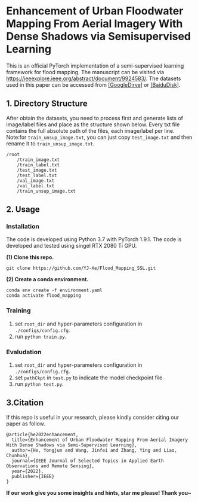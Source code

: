 # **Enhancement of Urban Floodwater Mapping From Aerial Imagery With Dense Shadows via Semisupervised Learning**

This is an official PyTorch implementation of a semi-supervised learning framework for flood mapping. The manuscript can be visited via https://ieeexplore.ieee.org/abstract/document/9924583/. The datasets used in this paper can be accessed from [[GoogleDirve]](https://drive.google.com/drive/folders/1pNIfaiHdzeL5-hA0sp8ms4wJTCBiRgLz?usp=sharing) or [[BaiduDisk]](https://pan.baidu.com/s/1GfWQIq3J_XVd0MWLhdKVOA?pwd=r5wa).

## 1. Directory Structure    
After obtain the datasets, you need to process first and generate lists of image/label files and place as the structure shown below. Every txt file contains the full absolute path of the files, each image/label per line. Note:for `train_unsup_image.txt`, you can just copy `test_image.txt` and then rename it to `train_unsup_image.txt`.
```
/root
    /train_image.txt
    /train_label.txt
    /test_image.txt
    /test_label.txt
    /val_image.txt
    /val_label.txt
    /train_unsup_image.txt
```
## 2. Usage
### Installation
The code is developed using Python 3.7 with PyTorch 1.9.1. The code is developed and tested using singel RTX 2080 Ti GPU.

**(1) Clone this repo.**
```
git clone https://github.com/YJ-He/Flood_Mapping_SSL.git
```

**(2) Create a conda environment.**  
```
conda env create -f environment.yaml
conda activate flood_mapping
```

### Training
1. set `root_dir` and hyper-parameters configuration in `./configs/config.cfg`.
2. run `python train.py`.

### Evaludation
1. set `root_dir` and hyper-parameters configuration in `./configs/config.cfg`.
2. set `pathCkpt` in `test.py` to indicate the model checkpoint file.
3. run `python test.py`.


## 3.Citation
If this repo is useful in your research, please kindly consider citing our paper as follow.
```
@article{he2022enhancement,
  title={Enhancement of Urban Floodwater Mapping From Aerial Imagery With Dense Shadows via Semi-Supervised Learning},
  author={He, Yongjun and Wang, Jinfei and Zhang, Ying and Liao, Chunhua},
  journal={IEEE Journal of Selected Topics in Applied Earth Observations and Remote Sensing},
  year={2022},
  publisher={IEEE}
}
```

**If our work give you some insights and hints, star me please! Thank you~**


